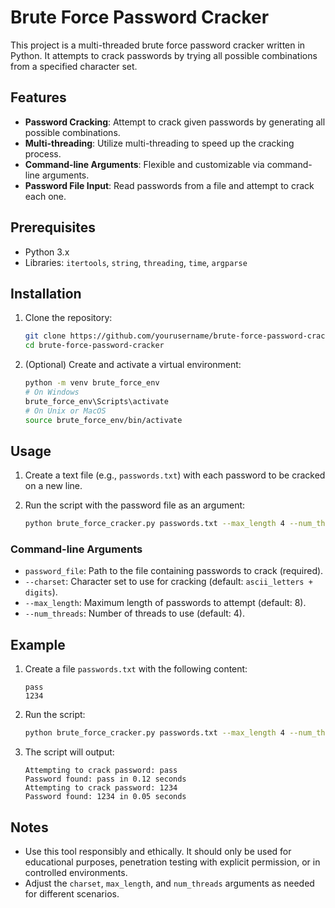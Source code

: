 # Brute Force Password Cracker

This project is a multi-threaded brute force password cracker written in Python. It attempts to crack passwords by trying all possible combinations from a specified character set.

## Features

- **Password Cracking**: Attempt to crack given passwords by generating all possible combinations.
- **Multi-threading**: Utilize multi-threading to speed up the cracking process.
- **Command-line Arguments**: Flexible and customizable via command-line arguments.
- **Password File Input**: Read passwords from a file and attempt to crack each one.

## Prerequisites

- Python 3.x
- Libraries: `itertools`, `string`, `threading`, `time`, `argparse`

## Installation

1. Clone the repository:
    ```sh
    git clone https://github.com/yourusername/brute-force-password-cracker.git
    cd brute-force-password-cracker
    ```

2. (Optional) Create and activate a virtual environment:
    ```sh
    python -m venv brute_force_env
    # On Windows
    brute_force_env\Scripts\activate
    # On Unix or MacOS
    source brute_force_env/bin/activate
    ```

## Usage

1. Create a text file (e.g., `passwords.txt`) with each password to be cracked on a new line.

2. Run the script with the password file as an argument:
    ```sh
    python brute_force_cracker.py passwords.txt --max_length 4 --num_threads 4
    ```

### Command-line Arguments

- `password_file`: Path to the file containing passwords to crack (required).
- `--charset`: Character set to use for cracking (default: `ascii_letters + digits`).
- `--max_length`: Maximum length of passwords to attempt (default: 8).
- `--num_threads`: Number of threads to use (default: 4).

## Example

1. Create a file `passwords.txt` with the following content:
    ```
    pass
    1234
    ```

2. Run the script:
    ```sh
    python brute_force_cracker.py passwords.txt --max_length 4 --num_threads 4
    ```

3. The script will output:
    ```
    Attempting to crack password: pass
    Password found: pass in 0.12 seconds
    Attempting to crack password: 1234
    Password found: 1234 in 0.05 seconds
    ```

## Notes

- Use this tool responsibly and ethically. It should only be used for educational purposes, penetration testing with explicit permission, or in controlled environments.
- Adjust the `charset`, `max_length`, and `num_threads` arguments as needed for different scenarios.

